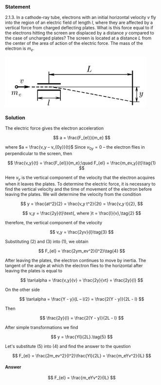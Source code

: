 ###  Statement

$2.1.3.$ In a cathode-ray tube, electrons with an initial horizontal velocity $v$ fly into the region of an electric field of length $l$, where they are affected by a vertical force from charged deflecting plates. What is this force equal to if the electrons hitting the screen are displaced by a distance $y$ compared to the case of uncharged plates? The screen is located at a distance $L$ from the center of the area of action of the electric force. The mass of the electron is $m_e$.

![ For problem $2.1.3$ |465x165, 42%](../../img/2.1.3/statement.png)

### Solution

The electric force gives the electron acceleration

$$
a = \frac{F_{el}}{m_e}
$$

where $a = \frac{v_y – v_{0y}}{t}$
Since $v_{0y} = 0$ – the electron flies in perpendicular to the screen, then

$$
\frac{v_y}{t} = \frac{F_{el}}{m_e};\quad F_{el} = \frac{m_ev_y}{t}\tag{1}
$$

Here $v_y$ is the vertical component of the velocity that the electron acquires when it leaves the plates. To determine the electric force, it is necessary to find the vertical velocity and the time of movement of the electron before leaving the plates. We will determine the velocity from the condition

$$
y = \frac{at^2}{2} = \frac{v_y t^2}{2t} = \frac{v_y t}{2},
$$

$$
v_y = \frac{2y}{t}\text{, where }t = \frac{l}{v},\tag{2}
$$

therefore, the vertical component of the velocity

$$
v_y = \frac{2yv}{l}\tag{3}
$$

Substituting $(2)$ and $(3)$ into $(1)$, we obtain

$$
F_{el} = \frac{2ym_ev^2}{l^2}\tag{4}
$$

After leaving the plates, the electron continues to move by inertia. The tangent of the angle at which the electron flies to the horizontal after leaving the plates is equal to

$$
\tan\alpha = \frac{v_y}{v} = \frac{2y}{vt} = \frac{2y}{l}
$$

On the other side

$$
\tan\alpha = \frac{Y - y}{L – l/2} = \frac{2(Y - y)}{2L - l}
$$

Then

$$
\frac{2y}{l} = \frac{2(Y - y)}{2L - l}
$$

After simple transformations we find

$$
y = \frac{Yl}{2L}.\tag{5}
$$

Let's substitute $(5)$ into $(4)$ and find the answer to the question

$$
F_{el} = \frac{2m_ev^2}{l^2}\frac{Yl}{2L} = \frac{m_eYv^2}{lL}
$$

#### Answer

$$
F_{el} = \frac{m_eYv^2}{lL}
$$